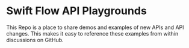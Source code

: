 # Swift Flow API Playgrounds

This Repo is a place to share demos and examples of new APIs and API changes. This makes it easy to reference these examples from within discussions on GitHub.
